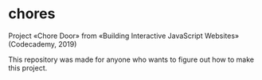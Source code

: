 # chores

Project «Chore Door» from «Building Interactive JavaScript Websites» (Codecademy, 2019)

This repository was made for anyone who wants to figure out how to make this project.
